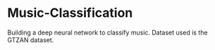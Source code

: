 # Music-Classification
Building a deep neural network to classify music. Dataset used is the GTZAN dataset. 
